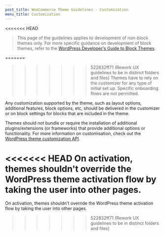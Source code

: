 ```yaml
---
post_title: WooCommerce Theme Guidelines - Customization
menu_title: Customization
---
```


<<<<<<< HEAD
> This page of the guidelines applies to development of non-block themes only. For more specific guidance on development of block themes, refer to the [WordPress Developer's Guide to Block Themes](https://learn.wordpress.org/course/a-developers-guide-to-block-themes-part-1/).

=======
>>>>>>> 522832ff71 (Rework UX guidelines to be in distinct folders and files)
Themes have to rely on the customizer for any type of initial set up. Specific onboarding flows are not permitted.

Any customization supported by the theme, such as layout options, additional features, block options, etc, should be delivered in the customizer or on block settings for blocks that are included in the theme.

Themes should not bundle or require the installation of additional plugins/extensions (or frameworks) that provide additional options or functionality. For more information on customisation, check out the [WordPress theme customization API](https://codex.wordpress.org/Theme_Customization_API).

<<<<<<< HEAD
On activation, themes shouldn't override the WordPress theme activation flow by taking the user into other pages.
=======
On activation, themes shouldn't override the WordPress theme activation flow by taking the user into other pages.
>>>>>>> 522832ff71 (Rework UX guidelines to be in distinct folders and files)
